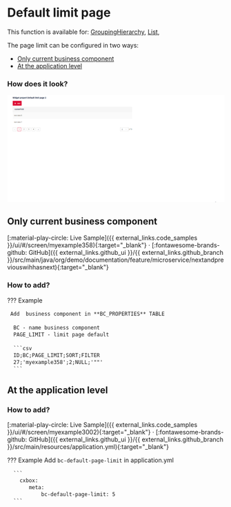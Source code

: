 # Default limit page
This function is available for: [GroupingHierarchy](/widget/type/groupinghierarchy/groupinghierarchy),  [List](/widget/type/list/list),

The page limit can be configured in two ways: 

* [Only current business component](#bc-default-page-limit) 
* [At the application level](#app-default-page-limit)


### How does it look?
![defaultlimitpage.gif](defaultlimitpage.gif)

 
## <a id="bc-default-page-limit">Only current business component</a>
[:material-play-circle: Live Sample]({{ external_links.code_samples }}/ui/#/screen/myexample358){:target="_blank"} ·
[:fontawesome-brands-github: GitHub]({{ external_links.github_ui }}/{{ external_links.github_branch }}/src/main/java/org/demo/documentation/feature/microservice/nextandpreviouswihhasnext){:target="_blank"}
 
### How to add?
??? Example

     Add  business component in **BC_PROPERTIES** TABLE

      BC - name business component
      PAGE_LIMIT - limit page default

      ```csv
      ID;BC;PAGE_LIMIT;SORT;FILTER
      27;'myexample358';2;NULL;'""'
      ```

## <a id="app-default-page-limit">At the application level</a>

### How to add?
[:material-play-circle: Live Sample]({{ external_links.code_samples }}/ui/#/screen/myexample3002){:target="_blank"} ·
[:fontawesome-brands-github: GitHub]({{ external_links.github_ui }}/{{ external_links.github_branch }}/src/main/resources/application.yml){:target="_blank"}

??? Example
     Add `bc-default-page-limit` in application.yml  

      ```
        cxbox:
           meta:
               bc-default-page-limit: 5
      ```